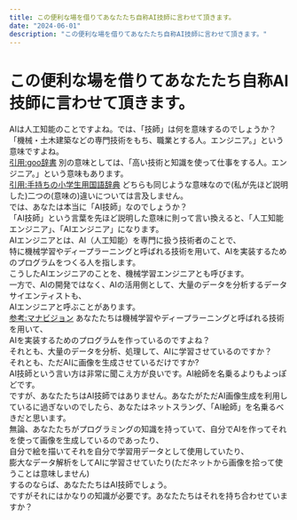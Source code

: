 ```yaml
---
title: この便利な場を借りてあなたたち自称AI技師に言わせて頂きます。
date: "2024-06-01"
description: "この便利な場を借りてあなたたち自称AI技師に言わせて頂きます。"
---
```


# この便利な場を借りてあなたたち自称AI技師に言わせて頂きます。
<p>
AIは人工知能のことですよね。では、「技師」は何を意味するのでしょうか？<br />
「機械・土木建築などの専門技術をもち、職業とする人。エンジニア。」という意味ですよね。<br />
<a
href="https://dictionary.goo.ne.jp/word/%E6%8A%80%E5%B8%AB/"
target="_parent"
>引用:goo辞書</a
>
別の意味としては、「高い技術と知識を使って仕事をする人。エンジニア。」という意味もあります。<br />
<a href="https://www.google.com/search?q=国語辞典" target="_parent"
>引用:手持ちの小学生用国語辞典</a
>
どちらも同じような意味なので(私が先ほど説明した)二つの(意味の)違いについては言及しません。<br />
では、あなたは本当に「AI技師」なのでしょうか？<br />
「AI技師」という言葉を先ほど説明した意味に則って言い換えると、「人工知能エンジニア」、「AIエンジニア」になります。<br />
AIエンジニアとは、AI（人工知能）を専門に扱う技術者のことで、<br />
特に機械学習やディープラーニングと呼ばれる技術を用いて、AIを実装するためのプログラムをつくる人を指します。<br />
こうしたAIエンジニアのことを、機械学習エンジニアとも呼びます。<br />
一方で、AIの開発ではなく、AIの活用側として、大量のデータを分析するデータサイエンティストも、<br />
AIエンジニアと呼ぶことがあります。<br /><a
target="_parent"
href="https://manabi.benesse.ne.jp/shokugaku/job/list/255/content/index.html"
>参考:マナビジョン</a
>
あなたたちは機械学習やディープラーニングと呼ばれる技術を用いて、<br />
AIを実装するためのプログラムを作っているのですよね？<br />
それとも、大量のデータを分析、処理して、AIに学習させているのですか？<br />
それとも、ただAIに画像を生成させているだけですか?<br />
AI技師という言い方は非常に聞こえ方が良いです。AI絵師を名乗るよりもよっぽどです。<br />
ですが、あなたたちはAI技師ではありません。あなたがただAI画像生成を利用しているに過ぎないのでしたら、あなたはネットスラング、「AI絵師」を名乗るべきだと思います。<br />
無論、あなたたちがプログラミングの知識を持っていて、自分でAIを作ってそれを使って画像を生成しているのであったり、<br />
自分で絵を描いてそれを自分で学習用データとして使用していたり、<br />
膨大なデータ解析をしてAIに学習させていたり(ただネットから画像を拾って使うことは意味しません)<br />
するのならば、あなたたちはAI技師でしょう。<br />
ですがそれにはかなりの知識が必要です。あなたたちはそれを持ち合わせていますか？<br />
</p>
